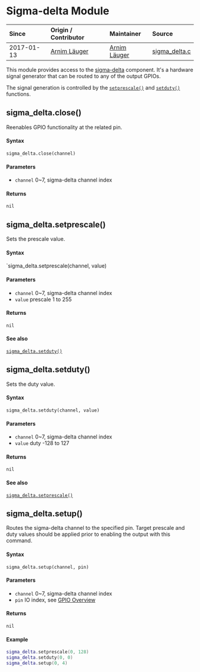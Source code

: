 # Sigma-delta Module
| Since  | Origin / Contributor  | Maintainer  | Source  |
| :----- | :-------------------- | :---------- | :------ |
| 2017-01-13 | [Arnim Läuger](https://github.com/devsaurus) | [Arnim Läuger](https://github.com/devsaurus) | [sigma_delta.c](../../components/modules/sigma_delta.c)|

This module provides access to the [sigma-delta](https://en.wikipedia.org/wiki/Delta-sigma_modulation) component. It's a hardware signal generator that can be routed to any of the output GPIOs.

The signal generation is controlled by the [`setprescale()`](#sigma_deltasetprescale) and [`setduty()`](#sigma_deltasetduty) functions.

## sigma_delta.close()
Reenables GPIO functionality at the related pin.

#### Syntax
`sigma_delta.close(channel)`

#### Parameters
- `channel` 0~7, sigma-delta channel index

#### Returns
`nil`

## sigma_delta.setprescale()
Sets the prescale value.

#### Syntax
`sigma_delta.setprescale(channel, value)

#### Parameters
- `channel` 0~7, sigma-delta channel index
- `value` prescale 1 to 255

#### Returns
`nil`

#### See also
[`sigma_delta.setduty()`](#sigma_deltasetduty)

## sigma_delta.setduty()
Sets the duty value.

#### Syntax
`sigma_delta.setduty(channel, value)`

#### Parameters
- `channel` 0~7, sigma-delta channel index
- `value` duty -128 to 127

#### Returns
`nil`

#### See also
[`sigma_delta.setprescale()`](#sigma_deltasetprescale)

## sigma_delta.setup()
Routes the sigma-delta channel to the specified pin. Target prescale and duty values should be applied prior to enabling the output with this command.

#### Syntax
`sigma_delta.setup(channel, pin)`

#### Parameters
- `channel` 0~7, sigma-delta channel index
- `pin` IO index, see [GPIO Overview](gpio.md#gpio-overview)

#### Returns
`nil`

#### Example
```lua
sigma_delta.setprescale(0, 128)
sigma_delta.setduty(0, 0)
sigma_delta.setup(0, 4)
```
